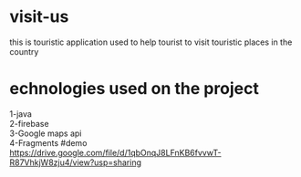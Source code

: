 # visit-us
this is touristic application used to help tourist to visit touristic places in the country 
# echnologies used on the project
1-java\
2-firebase\
3-Google maps api\
4-Fragments
#demo
https://drive.google.com/file/d/1qbOnqJ8LFnKB6fvvwT-R87VhkjW8zju4/view?usp=sharing
